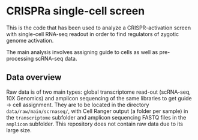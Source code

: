 # CRISPRa single-cell screen

This is the code that has been used to analyze a CRISPR-activation screen with single-cell RNA-seq readout in order to find regulators of zygotic genome activation.

The main analysis involves assigning guide to cells as well as pre-processing scRNA-seq data.

## Data overview

Raw data is of two main types: global transcriptome read-out (scRNA-seq, 10X Genomics) and amplicon sequencing of the same libraries to get guide &rarr; cell assignment. They are to be located in the directory `data/raw/main/scrnaseq/`, with Cell Ranger output (a folder per sample) in the `transcriptome` subfolder and amplicon sequencing FASTQ files in the `amplicon` subfolder. This repository does not contain raw data due to its large size.
